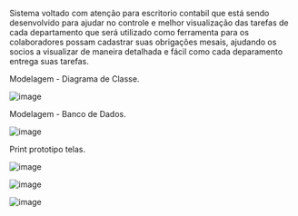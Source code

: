Sistema voltado com atenção para escritorio contabil que está sendo desenvolvido para ajudar no controle e melhor visualização das tarefas de cada departamento que será utilizado como ferramenta para os colaboradores possam cadastrar suas obrigações mesais, ajudando os socios a visualizar de maneira detalhada e fácil como cada deparamento entrega suas tarefas. 


Modelagem - Diagrama de Classe.

![image](https://github.com/user-attachments/assets/beb25f85-7588-4691-b5db-05acd1f12e27)




Modelagem - Banco de Dados.

![image](https://github.com/user-attachments/assets/b641a306-35c3-42d4-8b94-e5f1c306a4b2)


Print prototipo telas.

![image](https://github.com/user-attachments/assets/c817df37-5093-4f02-a889-ad1fd172c1e0)

![image](https://github.com/user-attachments/assets/fb8fb56b-5727-4cf1-8066-6ce688455dbf)

![image](https://github.com/user-attachments/assets/d773565d-51bf-46f1-aa56-ea477ede2030)
